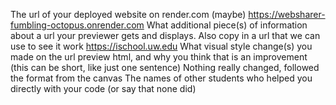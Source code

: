 The url of your deployed website on render.com (maybe)
https://websharer-fumbling-octopus.onrender.com
What additional piece(s) of information about a url your previewer gets and displays. Also copy in a url that we can use to see it work
https://ischool.uw.edu
What visual style change(s) you made on the url preview html, and why you think that is an improvement (this can be short, like just one sentence)
Nothing really changed, followed the format from the canvas
The names of other students who helped you directly with your code (or say that none did)